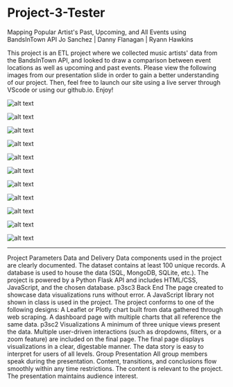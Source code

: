 # Project-3-Tester

Mapping Popular Artist's Past, Upcoming, and All Events using BandsInTown API
Jo Sanchez | Danny Flanagan | Ryann Hawkins 

This project is an ETL project where we collected music artists' data from the BandsInTown API, and looked to draw a comparison between event locations as well as upcoming and past events.
Please view the following images from our presentation slide in order to gain a better understanding of our project. Then, feel free to launch our site using a live server through VScode or using our github.io. Enjoy!

![alt text](https://github.com/msryannhawkins/BandsInTown-LeafletBootstrapAPI-Project3/blob/main/PresentationSlides/Screenshot%202023-07-27%20at%207.17.49%20PM.png
 "slide1")

 ![alt text](https://github.com/msryannhawkins/BandsInTown-LeafletBootstrapAPI-Project3/blob/main/PresentationSlides/Screenshot%202023-07-27%20at%207.17.56%20PM.png
 "slide2")

 ![alt text](https://github.com/msryannhawkins/BandsInTown-LeafletBootstrapAPI-Project3/blob/main/PresentationSlides/Screenshot%202023-07-27%20at%207.18.04%20PM.png
 "slide3")

 ![alt text](https://github.com/msryannhawkins/BandsInTown-LeafletBootstrapAPI-Project3/blob/main/PresentationSlides/Screenshot%202023-07-27%20at%207.18.13%20PM.png
 "slide4")

 ![alt text](https://github.com/msryannhawkins/BandsInTown-LeafletBootstrapAPI-Project3/blob/main/PresentationSlides/Screenshot%202023-07-27%20at%207.18.21%20PM.png
 "slide5")

 ![alt text](https://github.com/msryannhawkins/BandsInTown-LeafletBootstrapAPI-Project3/blob/main/PresentationSlides/Screenshot%202023-07-27%20at%207.18.28%20PM.png
 "slide6")

 ![alt text](https://github.com/msryannhawkins/BandsInTown-LeafletBootstrapAPI-Project3/blob/main/PresentationSlides/Screenshot%202023-07-27%20at%207.18.35%20PM.png
 "slide7")

 ![alt text](https://github.com/msryannhawkins/BandsInTown-LeafletBootstrapAPI-Project3/blob/main/PresentationSlides/Screenshot%202023-07-27%20at%207.18.42%20PM.png
 "slide8")

 ![alt text](https://github.com/msryannhawkins/BandsInTown-LeafletBootstrapAPI-Project3/blob/main/PresentationSlides/Screenshot%202023-07-27%20at%207.18.51%20PM.png
 "slide9")

 ![alt text](https://github.com/msryannhawkins/BandsInTown-LeafletBootstrapAPI-Project3/blob/main/PresentationSlides/Screenshot%202023-07-27%20at%207.19.00%20PM.png
 "slide10")

 ![alt text](https://github.com/msryannhawkins/BandsInTown-LeafletBootstrapAPI-Project3/blob/main/PresentationSlides/Screenshot%202023-07-27%20at%207.19.25%20PM.png
 "slide11")



*********

Project Parameters
Data and Delivery
Data components used in the project are clearly documented.
The dataset contains at least 100 unique records.
A database is used to house the data (SQL, MongoDB, SQLite, etc.).
The project is powered by a Python Flask API and includes HTML/CSS, JavaScript, and the chosen database. p3sc3
Back End
The page created to showcase data visualizations runs without error.
A JavaScript library not shown in class is used in the project.
The project conforms to one of the following designs:
A Leaflet or Plotly chart built from data gathered through web scraping.
A dashboard page with multiple charts that all reference the same data. p3sc2
Visualizations
A minimum of three unique views present the data.
Multiple user-driven interactions (such as dropdowns, filters, or a zoom feature) are included on the final page.
The final page displays visualizations in a clear, digestable manner.
The data story is easy to interpret for users of all levels.
Group Presentation
All group members speak during the presentation.
Content, transitions, and conclusions flow smoothly within any time restrictions.
The content is relevant to the project.
The presentation maintains audience interest.
